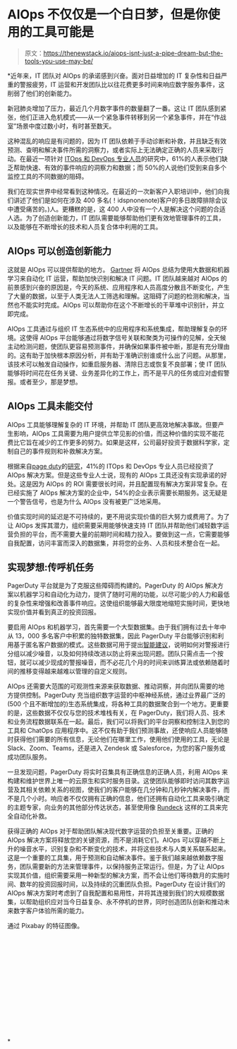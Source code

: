 # AIOps 不仅仅是一个白日梦，但是你使用的工具可能是

> 原文：<https://thenewstack.io/aiops-isnt-just-a-pipe-dream-but-the-tools-you-use-may-be/>

 *近年来，IT 团队对 AIOps 的承诺感到兴奋。面对日益增加的 IT 复杂性和日益严重的警报疲劳，IT 运营和开发团队比以往花费更多时间来响应数字服务事件，这削弱了他们的创新能力。

新冠肺炎增加了压力，最近几个月数字事件的数量翻了一番。这让 IT 团队感到紧张，他们正进入危机模式——从一个紧急事件转移到另一个紧急事件，并在“作战室”场景中度过数小时，有时甚至数天。

这种混乱的响应是有问题的，因为 IT 团队依赖于手动诊断和补救，并且缺乏有效预测、查明和解决事件所需的洞察力，或者实际上无法确定正确的人员来采取行动。在最近一项针对 [ITOps 和 DevOps 专业人员](https://www.pagerduty.com/resources/reports/digital-pressures-2020/)的研究中，61%的人表示他们缺乏帮助快速、有效的事件响应的洞察力和数据；而 50%的人说他们受到来自多个监控工具的不同数据的阻碍。

我们在现实世界中经常看到这种情况。在最近的一次新客户入职培训中，他们向我们讲述了他们是如何在涉及 400 多名(！idspnonenote)客户的多日故障排除会议中遭受痛苦的。)人。更糟糕的是，这 400 人中没有一个人是解决这个问题的合适人选。为了创造创新能力，IT 团队需要能够帮助他们更有效地管理事件的工具，以及能够在不断增长的技术和人员复合体中利用的工具。

## AIOps 可以创造创新能力

这就是 AIOps 可以提供帮助的地方。 [Gartner](https://www.gartner.com/en/information-technology/glossary/aiops-artificial-intelligence-operations) 将 AIOps 总结为使用大数据和机器学习来自动化 IT 运营，帮助加快识别和解决 IT 问题。IT 团队越来越对 AIOps 的前景感到兴奋的原因是，今天的系统、应用程序和人员高度分散且不断变化，产生了大量的数据，以至于人类无法人工筛选和理解。这阻碍了问题的检测和解决，当然也不能实时完成。AIOps 可以帮助你在这个不断增长的干草堆中识别针，并立即完成。

AIOps 工具通过与组织 IT 生态系统中的应用程序和系统集成，帮助理解复杂的环境。这使得 AIOps 平台能够通过将数字信号关联和聚类为可操作的见解，全天候主动检测问题，使团队更容易预测事件，并确保如果事件被中断，那是有充分理由的。这有助于加快根本原因分析，并有助于准确识别谁或什么出了问题。从那里，该技术可以触发自动操作，如重启服务器、清除日志或恢复不良部署；使 IT 团队能够将时间花在任务关键、业务差异化的工作上，而不是平凡的任务或应对虚假警报。或者至少，那是梦想。

## AIOps 工具未能交付

AIOps 工具能够理解复杂的 IT 环境，并帮助 IT 团队更高效地解决事故。但要产生影响，AIOps 工具需要为用户提供立竿见影的价值，而这种价值的实现不能花费比它旨在减少的工作更多的努力。如果是这样，公司最好投资于数据科学家，定制自己的事件规则和补救解决方案。

根据来自[page duty](https://www.pagerduty.com/?utm_content=inline-mention)的[研究](https://www.pagerduty.com/resources/reports/digital-pressures-2020/)，41%的 ITOps 和 DevOps 专业人员已经投资了 AIOps 解决方案。但是这些专业人士说，现有的 AIOps 工具还没有实现承诺的好处。这是因为 AIOps 的 ROI 需要很长时间，并且配置现有解决方案非常复杂。在已经实施了 AIOps 解决方案的企业中，54%的企业表示需要长期服务。这无疑是一个警告信号，也是为什么 AIOps 没有被更广泛地采用。

价值实现时间的延迟是不可持续的，更不用说实现价值的巨大努力或费用了。为了让 AIOps 发挥其潜力，组织需要采用能够快速支持 IT 团队并帮助他们减轻数字运营负担的平台，而不需要大量的前期时间和精力投入。要做到这一点，它需要能够自我配置，访问丰富而深入的数据集，并将您的业务、人员和技术整合在一起。

## 实现梦想:传呼机任务

PagerDuty 平台就是为了克服这些障碍而构建的。PagerDuty 的 AIOps 解决方案以机器学习和自动化为动力，提供了随时可用的功能，以尽可能少的人力和最低的复杂性来增强和改善事件响应。这使组织能够最大限度地缩短实施时间，更快地实现价值并看到真正的投资回报。

要启用 AIOps 和机器学习，首先需要一个大型数据集。由于我们拥有过去十年中从 13，000 多名客户中积累的独特数据集，因此 PagerDuty 平台能够识别和利用基于匿名客户数据的模式。这些数据可用于提出[智能建议](https://www.pagerduty.com/platform/event-intelligence-and-automation/)，说明如何对警报进行分组以减少噪音，以及如何持续改进以防止将来出现问题。团队只需点击一个按钮，就可以减少现成的警报噪音，而不必花几个月的时间来训练算法或依赖随着时间的推移变得越来越难以管理的自定义规则。

AIOps 还需要大范围的可观测性来源来获取数据、推动洞察，并向团队需要的地方提供控制。PagerDuty 充当组织数字运营的中枢神经系统，通过业界最广泛的(500 个且不断增加的)生态系统集成，将各种工具的数据聚合到一个地方。更重要的是，这些数据不仅仅与您的技术堆栈有关，在 PagerDuty，我们将人员、技术和业务流程数据联系在一起。最后，我们可以将我们的平台洞察和控制注入到您的工具和 ChatOps 应用程序中。这不仅有助于我们预测事故，还使响应人员能够随时获得他们需要的所有信息，无论他们在哪里工作，使用他们使用的工具，无论是 Slack、Zoom、Teams，还是进入 Zendesk 或 Salesforce，为您的客户服务或成功团队服务。

一旦发现问题，PagerDuty 将实时召集具有正确信息的正确人员，利用 AIOps 来构建和维护世界上唯一的云原生和实时服务目录。这使团队能够即时访问其数字运营及其相关依赖关系的视图，使我们的客户能够在几分钟和几秒钟内解决事件，而不是几个小时。响应者不仅仅拥有正确的信息，他们还拥有自动化工具来吸引确定的主题专家，向业务的其他部分传达状态，甚至使用像 [Rundeck](https://www.pagerduty.com/use-cases/automation/) 这样的工具来完全自动化补救。

获得正确的 AIOps 对于帮助团队解决现代数字运营的负担至关重要。正确的 AIOps 解决方案将释放您的关键资源，而不是消耗它们。AIOps 可以穿越不断上升的噪音水平，识别复杂和不断变化的技术，并将这些技术与人类关系联系起来。这是一个重要的工具集，用于预测和自动解决事件。鉴于我们越来越依赖数字服务，团队需要新的方法来管理事件，以保持服务正常运行。但是，为了让 AIOps 实现其价值，组织需要采用一种新型的解决方案，而不会让他们等待数月的实施时间、数年的投资回报时间，以及持续的沉重团队负担。PagerDuty 在设计我们的 AIOps 解决方案时考虑到了自我配置和易用性，并将其连接到我们的大规模数据集，以帮助组织应对当今日益复杂、永不停机的世界，同时创造团队创新和推动未来数字客户体验所需的能力。

通过 Pixabay 的特征图像。

<svg xmlns:xlink="http://www.w3.org/1999/xlink" viewBox="0 0 68 31" version="1.1"><title>Group</title> <desc>Created with Sketch.</desc></svg>*